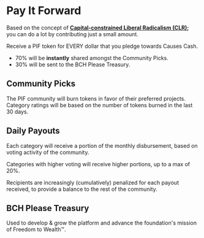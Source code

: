 # Pay It Forward

Based on the concept of __[Capital-constrained Liberal Radicalism (CLR);](../appendices/liberal-radicalism.md)__ you can do a lot by contributing just a small amount.

Receive a PIF token for EVERY dollar that you pledge towards Causes Cash.

- 70% will be __instantly__ shared amongst the Community Picks.
- 30% will be sent to the BCH Please Treasury.

## Community Picks

The PIF community will burn tokens in favor of their preferred projects. Category ratings will be based on the number of tokens burned in the last 30 days.

## Daily Payouts

Each category will receive a portion of the monthly disbursement, based on voting activity of the community.

Categories with higher voting will receive higher portions, up to a max of 20%.

Recipients are increasingly (cumulatively) penalized for each payout received, to provide a balance to the rest of the community.

## BCH Please Treasury

Used to develop & grow the platform and advance the foundation's mission of Freedom to Wealth™.
